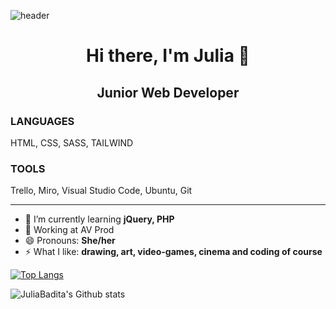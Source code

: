 ![header](https://capsule-render.vercel.app/api?type=wave&color=gradient&height=200&section=header&animation=fadeIn)
<h1 align="center"> Hi there, I'm Julia 👋</h1>
<h2 align="center">Junior Web Developer</h2>

<h3 font-weight="bold">LANGUAGES</h3>
HTML, CSS, SASS, TAILWIND

<h3 font-weight="bold">TOOLS</h3>
Trello, Miro, Visual Studio Code, Ubuntu, Git 

<hr>

- 🌱 I’m currently learning **jQuery, PHP**
- 👯 Working at AV Prod 
- 😄 Pronouns: **She/her**
- ⚡ What I like: **drawing, art, video-games, cinema and coding of course**


[![Top Langs](https://github-readme-stats.vercel.app/api/top-langs/?username=JuliaBadita&layout=compact&theme=react)](https://github.com/JuliaBadita)

<!-- [![Carte ReadMe](https://github-readme-stats.vercel.app/api/pin/?username=JuliaBadita&theme=react&show_icons=true&include_all_commits=true)](https://github.com/JuliaBadita) -->
![JuliaBadita's Github stats](https://github-readme-stats.vercel.app/api?username=JuliaBadita&theme=react&show_icons=true&include_all_commits=true)

<!-- ![footer](https://capsule-render.vercel.app/api?type=wave&color=gradient&height=190&section=footer&animation=fadeIn) -->

